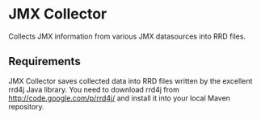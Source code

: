 JMX Collector
=============

Collects JMX information from various JMX datasources into RRD files.

Requirements
------------

JMX Collector saves collected data into RRD files written by the excellent rrd4j Java library.
You need to download rrd4j from http://code.google.com/p/rrd4j/ and install it into your local Maven repository.

